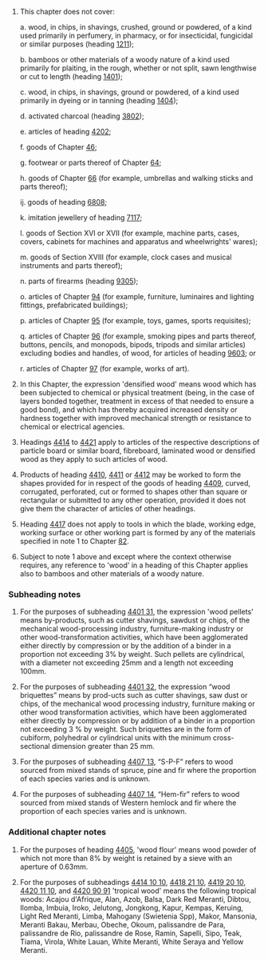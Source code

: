 1. This chapter does not cover:

    a. wood, in chips, in shavings, crushed, ground or powdered, of a kind used primarily in perfumery, in pharmacy, or for insecticidal, fungicidal or similar purposes (heading [1211](/headings/1211));
    
    b. bamboos or other materials of a woody nature of a kind used primarily for plaiting, in the rough, whether or not split, sawn lengthwise or cut to length (heading [1401](/headings/1401));
    
    c. wood, in chips, in shavings, ground or powdered, of a kind used primarily in dyeing or in tanning (heading [1404](/headings/1404));
    
    d. activated charcoal (heading [3802](/headings/3802));
    
    e. articles of heading [4202](/headings/4202);
    
    f. goods of Chapter [46](/chapters/46);
    
    g. footwear or parts thereof of Chapter [64](/chapters/64);
    
    h. goods of Chapter [66](/chapters/66) (for example, umbrellas and walking sticks and parts thereof);
    
    ij. goods of heading [6808](/headings/6808);
    
    k. imitation jewellery of heading [7117](/headings/7117);
    
    l. goods of Section XVI or XVII (for example, machine parts, cases, covers, cabinets for machines and apparatus and wheelwrights' wares);
    
    m. goods of Section XVIII (for example, clock cases and musical instruments and parts thereof);
    
    n. parts of firearms (heading [9305](/headings/9305));
    
    o. articles of Chapter [94](/chapters/94) (for example, furniture, luminaires and lighting fittings, prefabricated buildings);
    
    p. articles of Chapter [95](/chapters/95) (for example, toys, games, sports requisites);
    
    q. articles of Chapter [96](/chapters/96) (for example, smoking pipes and parts thereof, buttons, pencils, and monopods, bipods, tripods and similar articles) excluding bodies and handles, of wood, for articles of heading [9603](/headings/9603); or
    
    r. articles of Chapter [97](/chapters/97) (for example, works of art).

2. In this Chapter, the expression 'densified wood' means wood which has been subjected to chemical or physical treatment (being, in the case of layers bonded together, treatment in excess of that needed to ensure a good bond), and which has thereby acquired increased density or hardness together with improved mechanical strength or resistance to chemical or electrical agencies.

3. Headings [4414](/headings/4414) to [4421](/headings/4421) apply to articles of the respective descriptions of particle board or similar board, fibreboard, laminated wood or densified wood as they apply to such articles of wood.

4. Products of heading [4410](/headings/4410), [4411](/headings/4411) or [4412](/headings/4412) may be worked to form the shapes provided for in respect of the goods of heading [4409](/headings/4409), curved, corrugated, perforated, cut or formed to shapes other than square or rectangular or submitted to any other operation, provided it does not give them the character of articles of other headings.

5. Heading [4417](/headings/4417) does not apply to tools in which the blade, working edge, working surface or other working part is formed by any of the materials specified in note 1 to Chapter [82](/chapters/82).

6. Subject to note 1 above and except where the context otherwise requires, any reference to 'wood' in a heading of this Chapter applies also to bamboos and other materials of a woody nature.

### Subheading notes

1. For the purposes of subheading [4401 31](/subheadings/4401310000-80), the expression 'wood pellets' means by-products, such as cutter shavings, sawdust or chips, of the mechanical wood-processing industry, furniture-making industry or other wood-transformation activities, which have been agglomerated either directly by compression or by the addition of a binder in a proportion not exceeding 3% by weight. Such pellets are cylindrical, with a diameter not exceeding 25mm and a length not exceeding 100mm.

2. For the purposes of subheading [4401 32](/subheadings/4401320000-80), the expression “wood briquettes” means by prod-ucts such as cutter shavings, saw dust or chips, of the mechanical wood processing industry, furniture making or other wood transformation activities, which have been agglomerated either directly by compression or by addition of a binder in a proportion not exceeding 3 % by weight. Such briquettes are in the form of cubiform, polyhedral or cylindrical units with the minimum cross-sectional dimension greater than 25 mm. 

3. For the purposes of subheading [4407 13](/subheadings/4407130000-80), “S-P-F” refers to wood sourced from mixed stands of spruce, pine and fir where the proportion of each species varies and is unknown. 

4. For the purposes of subheading [4407 14](/subheadings/4407140000-80), “Hem-fir” refers to wood sourced from mixed stands of Western hemlock and fir where the proportion of each species varies and is unknown.  

### Additional chapter notes

1. For the purposes of heading [4405](/headings/4405), 'wood flour' means wood powder of which not more than 8% by weight is retained by a sieve with an aperture of 0.63mm.

2. For the purposes of subheadings [4414 10 10](/subheadings/4414101000-80), [4418 21 10](/subheadings/4418211000-80), [4419 20 10](/subheadings/4419201000-80), [4420 11 10](/subheadings/4420111000-80), and [4420 90 91](/subheadings/4420909100-80) 'tropical wood' means the following tropical woods: Acajou d'Afrique, Alan, Azob, Balsa, Dark Red Meranti, Dibtou, Ilomba, Imbuia, Iroko, Jelutong, Jongkong, Kapur, Kempas, Keruing, Light Red Meranti, Limba, Mahogany (Swietenia Spp), Makor, Mansonia, Meranti Bakau, Merbau, Obeche, Okoum, palissandre de Para, palissandre de Rio, palissandre de Rose, Ramin, Sapelli, Sipo, Teak, Tiama, Virola, White Lauan, White Meranti, White Seraya and Yellow Meranti.